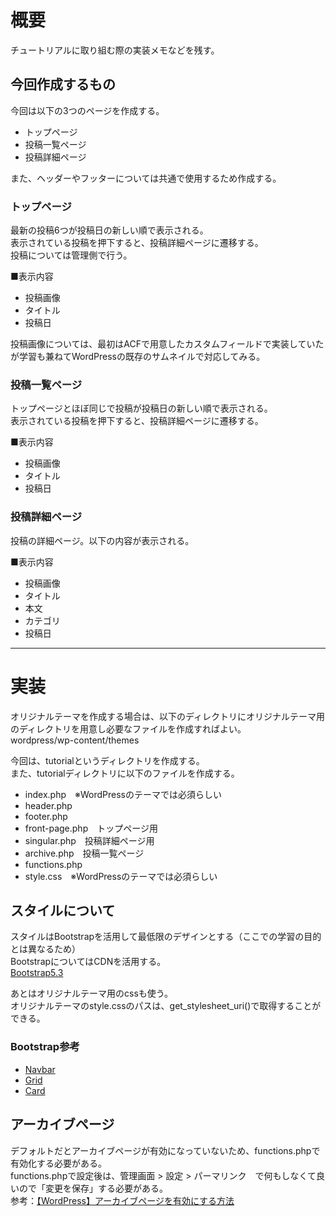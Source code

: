 # 概要
チュートリアルに取り組む際の実装メモなどを残す。  

## 今回作成するもの
今回は以下の3つのページを作成する。  
- トップページ
- 投稿一覧ページ
- 投稿詳細ページ

また、ヘッダーやフッターについては共通で使用するため作成する。  

### トップページ
最新の投稿6つが投稿日の新しい順で表示される。  
表示されている投稿を押下すると、投稿詳細ページに遷移する。  
投稿については管理側で行う。  

■表示内容
- 投稿画像
- タイトル
- 投稿日

投稿画像については、最初はACFで用意したカスタムフィールドで実装していたが学習も兼ねてWordPressの既存のサムネイルで対応してみる。

### 投稿一覧ページ
トップページとほぼ同じで投稿が投稿日の新しい順で表示される。  
表示されている投稿を押下すると、投稿詳細ページに遷移する。  

■表示内容
- 投稿画像
- タイトル
- 投稿日

### 投稿詳細ページ
投稿の詳細ページ。以下の内容が表示される。　　

■表示内容
- 投稿画像
- タイトル
- 本文
- カテゴリ
- 投稿日


***
# 実装
オリジナルテーマを作成する場合は、以下のディレクトリにオリジナルテーマ用のディレクトリを用意し必要なファイルを作成すればよい。  
wordpress/wp-content/themes

今回は、tutorialというディレクトリを作成する。  
また、tutorialディレクトリに以下のファイルを作成する。

- index.php　※WordPressのテーマでは必須らしい
- header.php
- footer.php
- front-page.php　トップページ用
- singular.php　投稿詳細ページ用
- archive.php　投稿一覧ページ
- functions.php
- style.css　※WordPressのテーマでは必須らしい

## スタイルについて
スタイルはBootstrapを活用して最低限のデザインとする（ここでの学習の目的とは異なるため）  
BootstrapについてはCDNを活用する。  
[Bootstrap5.3](https://getbootstrap.jp/docs/5.3/getting-started/introduction/)

あとはオリジナルテーマ用のcssも使う。  
オリジナルテーマのstyle.cssのパスは、get_stylesheet_uri()で取得することができる。  

### Bootstrap参考
- [Navbar](https://getbootstrap.jp/docs/5.3/components/navbar/)
- [Grid](https://getbootstrap.jp/docs/5.3/layout/grid/)
- [Card](https://getbootstrap.jp/docs/5.3/components/card/)

## アーカイブページ
デフォルトだとアーカイブページが有効になっていないため、functions.phpで有効化する必要がある。  
functions.phpで設定後は、管理画面 > 設定 > パーマリンク　で何もしなくて良いので「変更を保存」する必要がある。  
参考：[【WordPress】アーカイブページを有効にする方法](https://sossu-blog.com/archive/)


